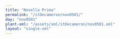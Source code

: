 ```yaml
---
title: "Novella Prima"
permalink: "/itDecameron/nov0501/"
day: "nov0501"
plant-xml: "/assets/xml/itDecameron/nov0501.xml"
layout: "single-xml"
---
```

